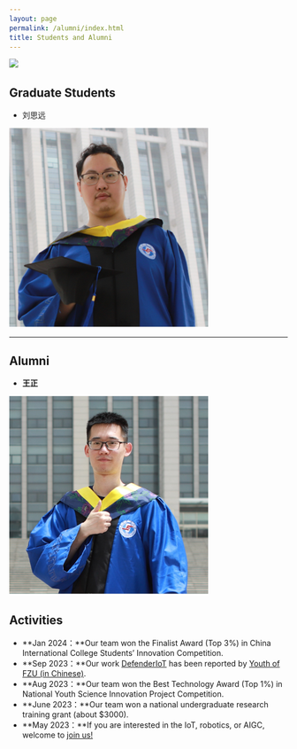 ```yaml
---
layout: page
permalink: /alumni/index.html
title: Students and Alumni
---
```


<div class="second">
<img src="/images/alumni/team2.JPG">
</div>

## Graduate Students

- 刘思远
<img src="/images/alumni/liuxin.JPG" class="floatpic" width="360" height="360">

---

## Alumni

- **王正**
<img src="/images/alumni/wangzheng.JPG" class="floatpic" width="360" height="360">


## Activities

- **Jan 2024：**Our team won the Finalist Award (Top 3%) in China International College Students’ Innovation Competition.
- **Sep 2023：**Our work [DefenderIoT](https://fzuiot.site/) has been reported by [Youth of FZU (in Chinese)](https://mp.weixin.qq.com/s/MF2NJQtEHsVwsm8Ym-l7Gg).
- **Aug 2023：**Our team won the Best Technology Award (Top 1%) in National Youth Science Innovation Project Competition.
- **June 2023：**Our team won a national undergraduate research training grant (about $3000).
- **May 2023：**If you are interested in the IoT, robotics, or AIGC, welcome to [join us!](https://fzuiot.site/english/)<br>



